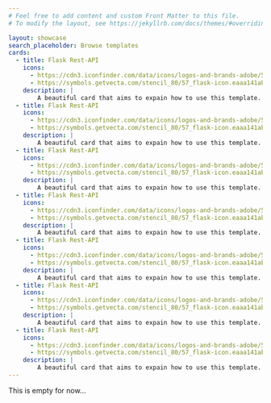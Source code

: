 ```yaml
---
# Feel free to add content and custom Front Matter to this file.
# To modify the layout, see https://jekyllrb.com/docs/themes/#overriding-theme-defaults

layout: showcase
search_placeholder: Browse templates
cards:
  - title: Flask Rest-API
    icons:
      - https://cdn3.iconfinder.com/data/icons/logos-and-brands-adobe/512/267_Python-512.png
      - https://symbols.getvecta.com/stencil_80/57_flask-icon.eaaa141ab4.svg
    description: |
        A beautiful card that aims to expain how to use this template.
  - title: Flask Rest-API
    icons:
      - https://cdn3.iconfinder.com/data/icons/logos-and-brands-adobe/512/267_Python-512.png
      - https://symbols.getvecta.com/stencil_80/57_flask-icon.eaaa141ab4.svg
    description: |
        A beautiful card that aims to expain how to use this template.
  - title: Flask Rest-API
    icons:
      - https://cdn3.iconfinder.com/data/icons/logos-and-brands-adobe/512/267_Python-512.png
      - https://symbols.getvecta.com/stencil_80/57_flask-icon.eaaa141ab4.svg
    description: |
        A beautiful card that aims to expain how to use this template.
  - title: Flask Rest-API
    icons:
      - https://cdn3.iconfinder.com/data/icons/logos-and-brands-adobe/512/267_Python-512.png
      - https://symbols.getvecta.com/stencil_80/57_flask-icon.eaaa141ab4.svg
    description: |
        A beautiful card that aims to expain how to use this template.
  - title: Flask Rest-API
    icons:
      - https://cdn3.iconfinder.com/data/icons/logos-and-brands-adobe/512/267_Python-512.png
      - https://symbols.getvecta.com/stencil_80/57_flask-icon.eaaa141ab4.svg
    description: |
        A beautiful card that aims to expain how to use this template.
  - title: Flask Rest-API
    icons:
      - https://cdn3.iconfinder.com/data/icons/logos-and-brands-adobe/512/267_Python-512.png
      - https://symbols.getvecta.com/stencil_80/57_flask-icon.eaaa141ab4.svg
    description: |
        A beautiful card that aims to expain how to use this template.
  - title: Flask Rest-API
    icons:
      - https://cdn3.iconfinder.com/data/icons/logos-and-brands-adobe/512/267_Python-512.png
      - https://symbols.getvecta.com/stencil_80/57_flask-icon.eaaa141ab4.svg
    description: |
        A beautiful card that aims to expain how to use this template.
---
```


This is empty for now...